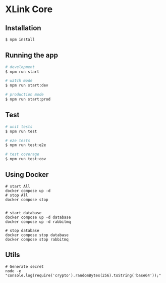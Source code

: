 # XLink Core

## Installation

```bash
$ npm install
```

## Running the app

```bash
# development
$ npm run start

# watch mode
$ npm run start:dev

# production mode
$ npm run start:prod
```

## Test

```bash
# unit tests
$ npm run test

# e2e tests
$ npm run test:e2e

# test coverage
$ npm run test:cov
```

## Using Docker
```shell
# start All
docker compose up -d
# stop All
docker compose stop


# start database
docker compose up -d database
docker compose up -d rabbitmq

# stop database
docker compose stop database
docker compose stop rabbitmq
```

## Utils
```shell
# Generate secret
node -e "console.log(require('crypto').randomBytes(256).toString('base64'));"
```
